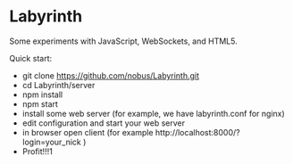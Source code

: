 # Labyrinth
Some experiments with JavaScript, WebSockets, and HTML5.

Quick start:
- git clone https://github.com/nobus/Labyrinth.git
- cd Labyrinth/server
- npm install
- npm start
- install some web server (for example, we have labyrinth.conf for nginx)
- edit configuration and start your web server
- in browser open client (for example http://localhost:8000/?login=your_nick )
- Profit!!!1
